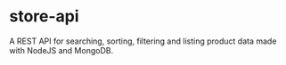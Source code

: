 # store-api

A REST API for searching, sorting, filtering and listing product data made with NodeJS and MongoDB.
